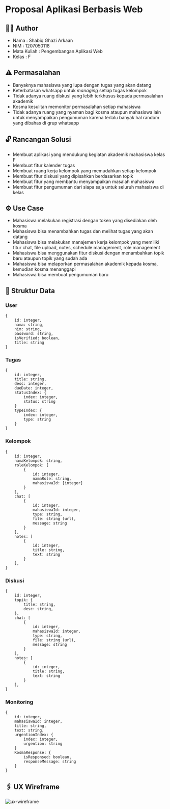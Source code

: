 # Proposal Aplikasi Berbasis Web

## :office_worker: Author
- Nama : Shabiq Ghazi Arkaan
- NIM : 1207050118
- Mata Kuliah : Pengembangan Aplikasi Web
- Kelas : F

## :warning: Permasalahan
- Banyaknya mahasiswa yang lupa dengan tugas yang akan datang
- Keterbatasan whatsapp untuk <i>managing</i> setiap tugas kelompok
- Tidak adanya ruang diskusi yang lebih terkhusus kepada permasalahan akademik
- Kosma kesulitan memonitor permasalahan setiap mahasiswa
- Tidak adanya ruang yang nyaman bagi kosma ataupun mahasiswa lain untuk menyampaikan pengumuman karena terlalu banyak hal random yang dibahas di grup whatsapp

## :unlock: Rancangan Solusi
- Membuat aplikasi yang mendukung kegiatan akademik mahasiswa kelas F
- Membuat fitur kalender tugas
- Membuat ruang kerja kelompok yang memudahkan setiap kelompok
- Membuat fitur diskusi yang dipisahkan berdasarkan topik
- Membuat fitur yang membantu menyampaikan masalah mahasiswa
- Membuat fitur pengumuman dari siapa saja untuk seluruh mahasiswa di kelas

## :gear: Use Case
- Mahasiswa melakukan registrasi dengan token yang disediakan oleh kosma
- Mahasiswa bisa menambahkan tugas dan melihat tugas yang akan datang
- Mahasiswa bisa melakukan manajemen kerja kelompok yang memiliki fitur chat, file upload, notes, schedule management, role management
- Mahasiswa bisa menggunakan fitur diskusi dengan menambahkan topik baru ataupun topik yang sudah ada
- Mahasiswa bisa melaporkan permasalahan akademik kepada kosma, kemudian kosma menanggapi
- Mahasiswa bisa membuat pengumuman baru

## :file_folder: Struktur Data
###  User
	{
		id: integer,
		nama: string,
		nim: string,
		password: string,
		isVerified: boolean,
		title: string
	}

### Tugas
	{
		id: integer,
		title: string,
		desc: integer,
		dueDate: integer,
		statusIndex: {
			index: integer,
			status: string
		}
		typeIndex: {
			index: integer,
			type: string
		}
	}
###  Kelompok
	{
		id: integer,
		namaKelompok: string,
		roleKelompok: [
			{
				id: integer,
				namaRole: string,
				mahasiswaId: [integer]
			}
		],
		chat: [
			{
				id: integer,
				mahasiswaId: integer,
				type: string,
				file: string (url),
				message: string
			}
		],
		notes: [
			{
				id: integer,
				title: string,
				text: string
			}
		],
	}
### Diskusi
	{
		id: integer,
		topik: {
			title: string,
			desc: string,
		},
		chat: [
			{
				id: integer,
				mahasiswaId: integer,
				type: string,
				file: string (url),
				message: string
			}
		],
		notes: [
			{
				id: integer,
				title: string,
				text: string
			}
		],
	}
### Monitoring
	{
		id: integer,
		mahasiswaId: integer,
		title: string,
		text: string,
		urgentionIndex: {
			index: integer,
			urgention: string
		}
		KosmaResponse: {
			isResponsed: boolean,
			responseMessage: string
		}
	}
## :paperclips: UX Wireframe
![ux-wireframe](https://user-images.githubusercontent.com/76445601/189538093-e71cdee2-b3d6-4834-9c89-d72489e633ad.jpeg)
